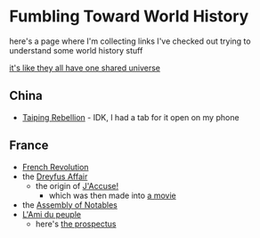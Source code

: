# Fumbling Toward World History

here's a page where I'm collecting links I've checked out trying to understand some world history stuff

[it's like they all have one shared universe](https://www.xkcd.com/2160/)

## China

- [Taiping Rebellion](https://en.wikipedia.org/wiki/Taiping_Rebellion) - IDK, I had a tab for it open on my phone

## France

- [French Revolution](https://en.wikipedia.org/wiki/French_Revolution)
- the [Dreyfus Affair](https://en.wikipedia.org/wiki/Dreyfus_affair)
  - the origin of [J'Accuse!](https://en.wikipedia.org/wiki/J%27Accuse%E2%80%A6!)
    - which was then made into [a movie](https://en.m.wikipedia.org/wiki/I_Accuse!)
- the [Assembly of Notables](https://en.wikipedia.org/wiki/Assembly_of_Notables)
- [L'Ami du peuple](https://en.wikipedia.org/wiki/L%27Ami_du_peuple)
  - here's [the prospectus](https://www.marxists.org/history/france/revolution/marat/1789/prospectus.htm)
